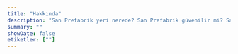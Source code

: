```yaml
---
title: "Hakkında"
description: "San Prefabrik yeri nerede? San Prefabrik güvenilir mi? San Prefabrik tecrübeleri nelerdir? Sorularının yanıtlandığı sayfa"
summary: ""
showDate: false
etiketler: [""]
---
```

